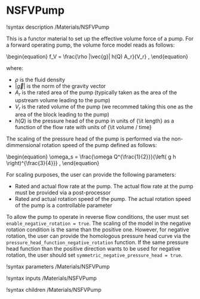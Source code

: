 # NSFVPump

!syntax description /Materials/NSFVPump

This is a functor material to set up the effective volume force of a pump. For a forward operating pump, the volume force model reads as follows:

\begin{equation}
  f_V = \frac{\rho |\vec{g}| h(Q) A_r}{V_r} ,
\end{equation}

where:

- $\rho$ is the fluid density
- $|\vec{g}|$ is the norm of the gravity vector
- $A_r$ is the rated area of the pump (typically taken as the area of the upstream volume leading to the pump)
- $V_r$ is the rated volume of the pump (we recommed taking this one as the area of the block leading to the pump)
- $h(Q)$ is the pressure head of the pump in units of {\it length} as a function of the flow rate with units of {\it volume / time}

The scaling of the pressure head of the pump is performed via the non-dimmensional rotation speed of the pump defined as follows:

\begin{equation}
  \omega_s = \frac{\omega Q^{\frac{1}{2}}}{\left( g h \right)^{\frac{3}{4}}} ,
\end{equation}

For scaling purposes, the user can provide the following parameters:

- Rated and actual flow rate at the pump. The actual flow rate at the pump must be provided via a post-processor
- Rated and actual rotation speed of the pump. The actual rotation speed of the pump is a controllable parameter

To allow the pump to operate in reverse flow conditions, the user must set `enable_negative_rotation = true`.
The scaling of the model in the negative rotation condition is the same than the positive one.
However, for negative rotation, the user can provide the homologous pressure head curve via the `pressure_head_function_negative_rotation` function.
If the same pressure head function than the positive direction wants to be used for negative rotation, the user should set `symmetric_negative_pressure_head = true`.

!syntax parameters /Materials/NSFVPump

!syntax inputs /Materials/NSFVPump

!syntax children /Materials/NSFVPump
